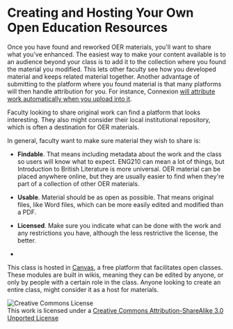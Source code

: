 # Creating and Hosting Your Own Open Education Resources

Once you have found and reworked OER materials, you'll want to share what you've enhanced. The easiest way to make your content available is to an audience beyond your class is to add it to the collection where you found the material you modified. This lets other faculty see how you developed material and keeps related material together. Another advantage of submitting to the platform where you found material is that many platforms will then handle attribution for you. For instance, Connexion [will attribute work automatically when you upload into it](http://cnx.org/content/m12585/latest/content_info#cnx_attribution_header).

Faculty looking to share original work can find a platform that looks interesting. They also might consider their local institutional repository, which is often a destination for OER materials.

In general, faculty want to make sure material they wish to share is:

* **Findable**. That means including metadata about the work and the class so users will know what to expect. ENG210 can mean a lot of things, but Introduction to British Literature is more universal. OER material can be placed anywhere online, but they are usually easier to find when they're part of a collection of other OER materials.

* **Usable**. Material should be as open as possible. That means original files, like Word files, which can be more easily edited and modified than a PDF.

* **Licensed**. Make sure you indicate what can be done with the work and any restrictions you have, although the less restrictive the license, the better.
*
This class is hosted in [Canvas](http://www.instructure.com/try-canvas), a free platform that facilitates open classes. These modules are built in wikis, meaning they can be edited by anyone, or only by people with a certain role in the class. Anyone looking to create an entire class, might consider it as a host for materials.

![Creative Commons License](http://i.creativecommons.org/l/by-sa/3.0/88x31.png)  
This work is licensed under a [Creative Commons Attribution-ShareAlike 3.0 Unported License](http://creativecommons.org/licenses/by-sa/3.0/deed.en_US)
